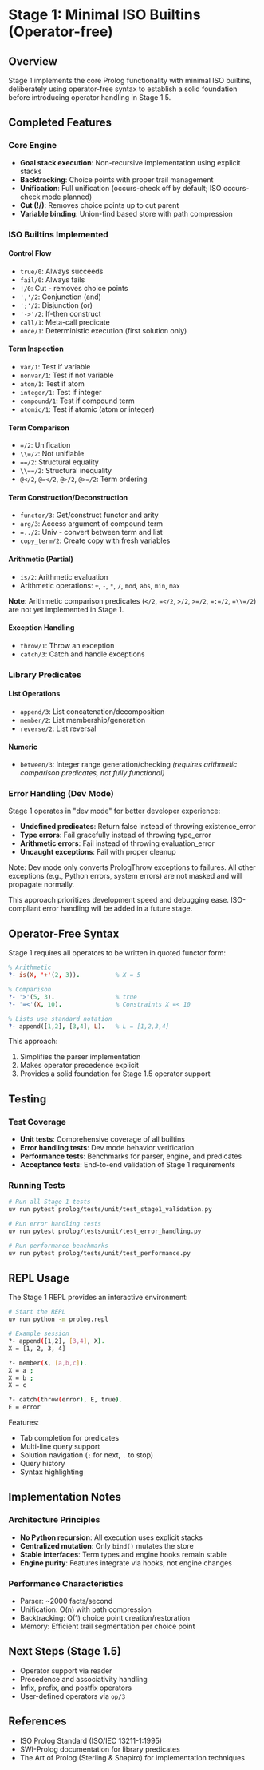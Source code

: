 # Stage 1: Minimal ISO Builtins (Operator-free)

## Overview

Stage 1 implements the core Prolog functionality with minimal ISO builtins, deliberately using operator-free syntax to establish a solid foundation before introducing operator handling in Stage 1.5.

## Completed Features

### Core Engine
- **Goal stack execution**: Non-recursive implementation using explicit stacks
- **Backtracking**: Choice points with proper trail management
- **Unification**: Full unification (occurs-check off by default; ISO occurs-check mode planned)
- **Cut (!/)**: Removes choice points up to cut parent
- **Variable binding**: Union-find based store with path compression

### ISO Builtins Implemented

#### Control Flow
- `true/0`: Always succeeds
- `fail/0`: Always fails
- `!/0`: Cut - removes choice points
- `','/2`: Conjunction (and)
- `';'/2`: Disjunction (or)
- `'->'/2`: If-then construct
- `call/1`: Meta-call predicate
- `once/1`: Deterministic execution (first solution only)

#### Term Inspection
- `var/1`: Test if variable
- `nonvar/1`: Test if not variable
- `atom/1`: Test if atom
- `integer/1`: Test if integer
- `compound/1`: Test if compound term
- `atomic/1`: Test if atomic (atom or integer)

#### Term Comparison
- `=/2`: Unification
- `\\=/2`: Not unifiable
- `==/2`: Structural equality
- `\\==/2`: Structural inequality
- `@</2`, `@=</2`, `@>/2`, `@>=/2`: Term ordering

#### Term Construction/Deconstruction
- `functor/3`: Get/construct functor and arity
- `arg/3`: Access argument of compound term
- `=../2`: Univ - convert between term and list
- `copy_term/2`: Create copy with fresh variables

#### Arithmetic (Partial)
- `is/2`: Arithmetic evaluation
- Arithmetic operations: `+`, `-`, `*`, `/`, `mod`, `abs`, `min`, `max`

**Note**: Arithmetic comparison predicates (`</2`, `=</2`, `>/2`, `>=/2`, `=:=/2`, `=\\=/2`) are not yet implemented in Stage 1.

#### Exception Handling
- `throw/1`: Throw an exception
- `catch/3`: Catch and handle exceptions

### Library Predicates

#### List Operations
- `append/3`: List concatenation/decomposition
- `member/2`: List membership/generation
- `reverse/2`: List reversal

#### Numeric
- `between/3`: Integer range generation/checking *(requires arithmetic comparison predicates, not fully functional)*

### Error Handling (Dev Mode)

Stage 1 operates in "dev mode" for better developer experience:
- **Undefined predicates**: Return false instead of throwing existence_error
- **Type errors**: Fail gracefully instead of throwing type_error
- **Arithmetic errors**: Fail instead of throwing evaluation_error
- **Uncaught exceptions**: Fail with proper cleanup

Note: Dev mode only converts PrologThrow exceptions to failures. All other exceptions
(e.g., Python errors, system errors) are not masked and will propagate normally.

This approach prioritizes development speed and debugging ease. ISO-compliant error handling will be added in a future stage.

## Operator-Free Syntax

Stage 1 requires all operators to be written in quoted functor form:

```prolog
% Arithmetic
?- is(X, '+'(2, 3)).          % X = 5

% Comparison
?- '>'(5, 3).                 % true
?- '=<'(X, 10).               % Constraints X =< 10

% Lists use standard notation
?- append([1,2], [3,4], L).   % L = [1,2,3,4]
```

This approach:
1. Simplifies the parser implementation
2. Makes operator precedence explicit
3. Provides a solid foundation for Stage 1.5 operator support

## Testing

### Test Coverage
- **Unit tests**: Comprehensive coverage of all builtins
- **Error handling tests**: Dev mode behavior verification
- **Performance tests**: Benchmarks for parser, engine, and predicates
- **Acceptance tests**: End-to-end validation of Stage 1 requirements

### Running Tests
```bash
# Run all Stage 1 tests
uv run pytest prolog/tests/unit/test_stage1_validation.py

# Run error handling tests
uv run pytest prolog/tests/unit/test_error_handling.py

# Run performance benchmarks
uv run pytest prolog/tests/unit/test_performance.py
```

## REPL Usage

The Stage 1 REPL provides an interactive environment:

```bash
# Start the REPL
uv run python -m prolog.repl

# Example session
?- append([1,2], [3,4], X).
X = [1, 2, 3, 4]

?- member(X, [a,b,c]).
X = a ;
X = b ;
X = c

?- catch(throw(error), E, true).
E = error
```

Features:
- Tab completion for predicates
- Multi-line query support
- Solution navigation (`;` for next, `.` to stop)
- Query history
- Syntax highlighting

## Implementation Notes

### Architecture Principles
- **No Python recursion**: All execution uses explicit stacks
- **Centralized mutation**: Only `bind()` mutates the store
- **Stable interfaces**: Term types and engine hooks remain stable
- **Engine purity**: Features integrate via hooks, not engine changes

### Performance Characteristics
- Parser: ~2000 facts/second
- Unification: O(n) with path compression
- Backtracking: O(1) choice point creation/restoration
- Memory: Efficient trail segmentation per choice point

## Next Steps (Stage 1.5)

- Operator support via reader
- Precedence and associativity handling
- Infix, prefix, and postfix operators
- User-defined operators via `op/3`

## References

- ISO Prolog Standard (ISO/IEC 13211-1:1995)
- SWI-Prolog documentation for library predicates
- The Art of Prolog (Sterling & Shapiro) for implementation techniques